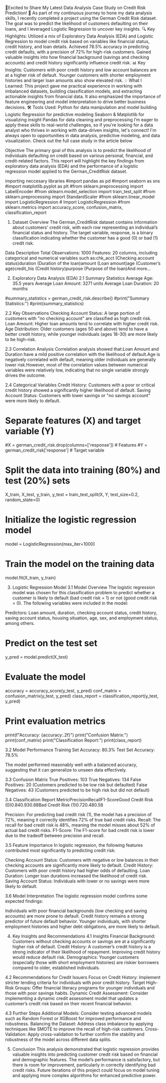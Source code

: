 🚀Excited to Share My Latest Data Analysis Case Study on Credit Risk Prediction! 🚀
As part of my continuous journey to hone my data analysis skills, I recently completed a project using the German Credit Risk dataset. The goal was to predict the likelihood of customers defaulting on their loans, and I leveraged Logistic Regression to uncover key insights.
🔍 Key Highlights:
Utilized a mix of Exploratory Data Analysis (EDA) and Logistic Regression to model credit risk based on variables like financial status, credit history, and loan details.
Achieved 78.5% accuracy in predicting credit defaults, with a precision of 72% for high-risk customers.
Gained valuable insights into how financial background (savings and checking accounts) and credit history significantly influence credit risk.
📊 Key Insights:
Customers with poor credit history and low account balances are at a higher risk of default.
Younger customers with shorter employment histories and larger loan amounts also show elevated risk.
💡 What I Learned: This project gave me practical experience in working with imbalanced datasets, building classification models, and extracting actionable insights from financial data. It also emphasized the importance of feature engineering and model interpretation to drive better business decisions.
🛠 Tools Used:
Python for data manipulation and model building
Logistic Regression for predictive modeling
Seaborn & Matplotlib for visualizing insight
Pandas for data cleaning and preprocessing
I’m eager to apply these skills to real-world challenges, so if you're looking for a data analyst who thrives in working with data-driven insights, let's connect! I'm always open to opportunities in data analysis, predictive modeling, and data visualization.
Check out the full case study in the article below



Objective
The primary goal of this analysis is to predict the likelihood of individuals defaulting on credit based on various personal, financial, and credit-related factors. This report will highlight the key findings from exploratory data analysis (EDA) and the performance of a logistic regression model applied to the German_CreditRisk dataset.

importing neccesary libraries
#import pandas as pd
#import seaborn as sns
#import matplotlib.pyplot as plt
#from sklearn.preprocessing import LabelEncoder
#from sklearn.model_selection import train_test_split
#from sklearn.preprocessing import StandardScaler
#from sklearn.linear_model import LogisticRegression  # Import LogisticRegression
#from sklearn.metrics import accuracy_score, confusion_matrix, classification_report

1. Dataset Overview
The German_CreditRisk dataset contains information about customers' credit risk, with each row representing an individual’s financial status and history. The target variable, response, is a binary classification indicating whether the customer has a good (0) or bad (1) credit risk.

Data Description
Total Observations: 1000
Features: 20 columns, including categorical and numerical variables such as:chk_acct (Checking account status)duration (Duration of the loan)amount (Loan amount)age (Customer’s age)credit_his (Credit history)purpose (Purpose of the loan)And more...

2. Exploratory Data Analysis (EDA)
2.1 Summary Statistics
Average Age: 35.5 years
Average Loan Amount: 3271 units
Average Loan Duration: 20 months

#summary_statistics = german_credit_risk.describe()
#print("Summary Statistics:")
#print(summary_statistics)

2.2 Key Observations
Checking Account Status: A large portion of customers with "no checking account" are classified as high credit risk.
Loan Amount: Higher loan amounts tend to correlate with higher credit risk.
Age Distribution: Older customers (ages 50 and above) tend to have a better credit history, while younger individuals (ages 18-30) are more likely to be high-risk.

2.3 Correlation Analysis
Correlation analysis showed that:Loan Amount and Duration have a mild positive correlation with the likelihood of default.Age is negatively correlated with default, meaning older individuals are generally lower risk.However, most of the correlation values between numerical variables were relatively low, indicating that no single variable strongly drives the outcome.

2.4 Categorical Variables
Credit History: Customers with a poor or critical credit history showed a significantly higher likelihood of default.
Saving Account Status: Customers with lower savings or "no savings account" were more likely to default.


# Separate features (X) and target variable (Y)
#X = german_credit_risk.drop(columns=['response'])  # Features
#Y = german_credit_risk['response']  # Target variable


# Split the data into training (80%) and test (20%) sets
X_train, X_test, y_train, y_test = train_test_split(X, Y, test_size=0.2, random_state=0)

# Initialize the logistic regression model
model = LogisticRegression(max_iter=1000)

# Train the model on the training data
model.fit(X_train, y_train)

3. Logistic Regression Model
3.1 Model Overview
The logistic regression model was chosen for this classification problem to predict whether a customer is likely to default (bad credit risk = 1) or not (good credit risk = 0). The following variables were included in the model:

Predictors: Loan amount, duration, checking account status, credit history, saving account status, housing situation, age, sex, and employment status, among others.

# Predict on the test set
y_pred = model.predict(X_test)

# Evaluate the model
accuracy = accuracy_score(y_test, y_pred)
conf_matrix = confusion_matrix(y_test, y_pred)
class_report = classification_report(y_test, y_pred)


# Print evaluation metrics
print(f"Accuracy: {accuracy:.2f}")
print("Confusion Matrix:")
print(conf_matrix)
print("Classification Report:")
print(class_report)


3.2 Model Performance
Training Set Accuracy: 80.3%
Test Set Accuracy: 78.5%

The model performed reasonably well with a balanced accuracy, suggesting that it can generalize to unseen data effectively.

3.3 Confusion Matrix
True Positives: 103
True Negatives: 134
False Positives: 20 (Customers predicted to be low risk but defaulted)
False Negatives: 43 (Customers predicted to be high risk but did not default)

3.4 Classification Report
MetricPrecisionRecallF1-ScoreGood Credit Risk (0)0.840.930.88Bad Credit Risk (1)0.720.480.58

Precision: For predicting bad credit risk (1), the model has a precision of 72%, meaning it correctly identifies 72% of true bad credit risks.
Recall: The recall for bad credit risk is 48%, meaning the model misses about 52% of actual bad credit risks.
F1-Score: The F1-score for bad credit risk is lower due to the tradeoff between precision and recall.

3.5 Feature Importance
In logistic regression, the following features contributed most significantly to predicting credit risk:

Checking Account Status: Customers with negative or low balances in their checking accounts are significantly more likely to default.
Credit History: Customers with poor credit history had higher odds of defaulting.
Loan Duration: Longer loan durations increased the likelihood of credit risk.
Saving Account Status: Individuals with lower or no savings were more likely to default.

3.6 Model Interpretation
The logistic regression model confirms some expected findings:

Individuals with poor financial backgrounds (low checking and saving accounts) are more prone to default.
Credit history remains a strong predictor of future default behavior.
Younger individuals, with shorter employment histories and higher debt obligations, are more likely to default.

4. Key Insights and Recommendations
4.1 Insights
Financial Background: Customers without checking accounts or savings are at a significantly higher risk of default.
Credit History: A customer’s credit history is a strong indicator of their likelihood of repayment. Improving credit history would reduce default risk.
Demographics: Younger customers (especially those with short employment histories) are riskier borrowers compared to older, established individuals.

4.2 Recommendations for Credit Issuers
Focus on Credit History: Implement stricter lending criteria for individuals with poor credit history.
Target High-Risk Groups: Offer financial literacy programs for younger individuals and those with poor savings habits.
Dynamic Credit Assessment: Consider implementing a dynamic credit assessment model that updates a customer’s credit risk based on their recent financial behavior.

4.3 Further Steps
Additional Models: Consider testing advanced models such as Random Forest or XGBoost for improved performance and robustness.
Balancing the Dataset: Address class imbalance by applying techniques like SMOTE to improve the recall of high-risk customers.
Cross-Validation: Apply cross-validation to further confirm the stability and robustness of the model across different data splits.

5. Conclusion
This analysis demonstrated that logistic regression provides valuable insights into predicting customer credit risk based on financial and demographic features. The model’s performance is satisfactory, but there is room for improvement, particularly in correctly identifying bad credit risks. Future iterations of this project could focus on model tuning and applying more complex algorithms for enhanced predictive power.
